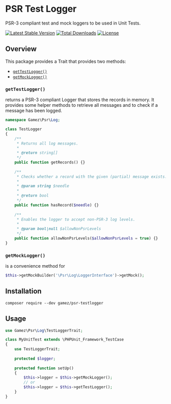 # PSR Test Logger

PSR-3 compliant test and mock loggers to be used in Unit Tests.

[![Latest Stable Version](https://poser.pugx.org/gamez/psr-testlogger/v/stable)](https://packagist.org/packages/gamez/psr-testlogger)
[![Total Downloads](https://poser.pugx.org/gamez/psr-testlogger/downloads)](https://packagist.org/packages/gamez/psr-testlogger)
[![License](https://poser.pugx.org/gamez/psr-testlogger/license)](https://packagist.org/packages/gamez/psr-testlogger)

## Overview

This package provides a Trait that provides two methods:

- [`getTestLogger()`](#gettestlogger)
- [`getMockLogger()`](#getmocklogger)

### `getTestLogger()`

returns a PSR-3 compliant Logger that
stores the records in memory. It provides some helper methods to retrieve
all messages and to check if a message has been logged.

```php
namespace Gamez\Psr\Log;

class TestLogger
{
    /**
     * Returns all log messages.
     *
     * @return string[]
     */
    public function getRecords() {}
    
    /**
     * Checks whether a record with the given (partial) message exists.
     *
     * @param string $needle
     *
     * @return bool
     */
    public function hasRecord($needle) {}
    
    /**
     * Enables the logger to accept non-PSR-3 log levels.
     * 
     * @param bool|null $allowNonPsrLevels
     */
    public function allowNonPsrLevels($allowNonPsrLevels = true) {}
}
```

### `getMockLogger()`
 
is a convenience method for

```php
$this->getMockBuilder('\Psr\Log\LoggerInterface')->getMock();
```

## Installation

```
composer require --dev gamez/psr-testlogger
```

## Usage

```php
use Gamez\Psr\Log\TestLoggerTrait;

class MyUnitTest extends \PHPUnit_Framework_TestCase
{
    use TestLoggerTrait;
    
    protected $logger;
    
    protected function setUp()
    {
        $this->logger = $this->getMockLogger();
        // or
        $this->logger = $this->getTestLogger();
    }
}
```

